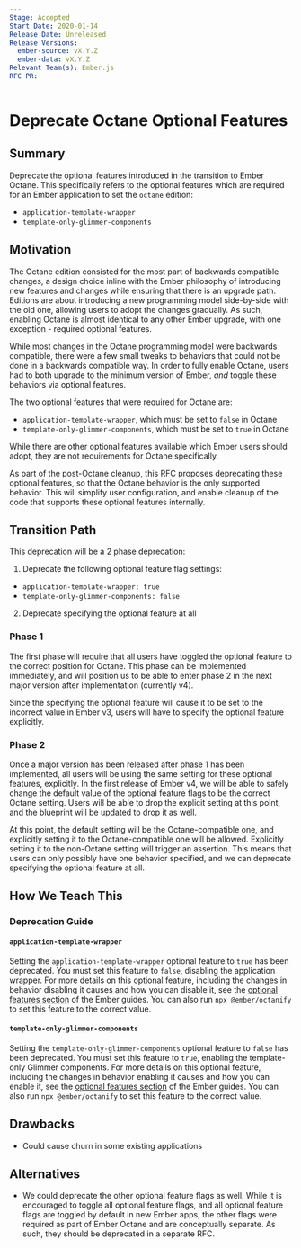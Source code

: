```yaml
---
Stage: Accepted
Start Date: 2020-01-14
Release Date: Unreleased
Release Versions:
  ember-source: vX.Y.Z
  ember-data: vX.Y.Z
Relevant Team(s): Ember.js
RFC PR:
---
```


# Deprecate Octane Optional Features

## Summary

Deprecate the optional features introduced in the transition to Ember Octane.
This specifically refers to the optional features which are required for an
Ember application to set the `octane` edition:

- `application-template-wrapper`
- `template-only-glimmer-components`

## Motivation

The Octane edition consisted for the most part of backwards compatible changes,
a design choice inline with the Ember philosophy of introducing new features and
changes while ensuring that there is an upgrade path. Editions are about
introducing a new programming model side-by-side with the old one, allowing
users to adopt the changes gradually. As such, enabling Octane is almost
identical to any other Ember upgrade, with one exception - required optional
features.

While most changes in the Octane programming model were backwards compatible,
there were a few small tweaks to behaviors that could not be done in a backwards
compatible way. In order to fully enable Octane, users had to both upgrade to
the minimum version of Ember, _and_ toggle these behaviors via optional
features.

The two optional features that were required for Octane are:

- `application-template-wrapper`, which must be set to `false` in Octane
- `template-only-glimmer-components`, which must be set to `true` in Octane

While there are other optional features available which Ember users should
adopt, they are not requirements for Octane specifically.

As part of the post-Octane cleanup, this RFC proposes deprecating these optional
features, so that the Octane behavior is the only supported behavior. This will
simplify user configuration, and enable cleanup of the code that supports these
optional features internally.

## Transition Path

This deprecation will be a 2 phase deprecation:

1. Deprecate the following optional feature flag settings:
  - `application-template-wrapper: true`
  - `template-only-glimmer-components: false`
2. Deprecate specifying the optional feature at all

### Phase 1

The first phase will require that all users have toggled the optional feature to
the correct position for Octane. This phase can be implemented immediately, and
will position us to be able to enter phase 2 in the next major version after
implementation (currently v4).

Since the specifying the optional feature will cause it to be set to the
incorrect value in Ember v3, users will have to specify the optional feature
explicitly.

### Phase 2

Once a major version has been released after phase 1 has been implemented, all
users will be using the same setting for these optional features, explicitly. In
the first release of Ember v4, we will be able to safely change the default
value of the optional feature flags to be the correct Octane setting. Users will
be able to drop the explicit setting at this point, and the blueprint will be
updated to drop it as well.

At this point, the default setting will be the Octane-compatible one, and
explicitly setting it to the Octane-compatible one will be allowed. Explicitly
setting it to the non-Octane setting will trigger an assertion. This means that
users can only possibly have one behavior specified, and we can deprecate
specifying the optional feature at all.

## How We Teach This

### Deprecation Guide

#### `application-template-wrapper`

Setting the `application-template-wrapper` optional feature to `true` has been
deprecated. You must set this feature to `false`, disabling the application
wrapper. For more details on this optional feature, including the changes in
behavior disabling it causes and how you can disable it, see the
[optional features section](https://guides.emberjs.com/release/configuring-ember/optional-features/#toc_application-template-wrapper)
of the Ember guides. You can also run `npx @ember/octanify` to set this feature
to the correct value.

#### `template-only-glimmer-components`

Setting the `template-only-glimmer-components` optional feature to `false` has been
deprecated. You must set this feature to `true`, enabling the template-only
Glimmer components. For more details on this optional feature, including the
changes in behavior enabling it causes and how you can enable it, see the
[optional features section](https://guides.emberjs.com/release/configuring-ember/optional-features/#toc_template-only-glimmer-components)
of the Ember guides. You can also run `npx @ember/octanify` to set this feature
to the correct value.

## Drawbacks

- Could cause churn in some existing applications

## Alternatives

- We could deprecate the other optional feature flags as well. While it is
  encouraged to toggle all optional feature flags, and all optional feature
  flags are toggled by default in new Ember apps, the other flags were required
  as part of Ember Octane and are conceptually separate. As such, they should be
  deprecated in a separate RFC.

